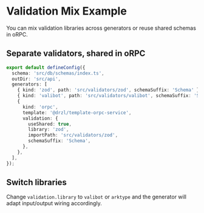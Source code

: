 # Validation Mix Example

You can mix validation libraries across generators or reuse shared schemas in oRPC.

## Separate validators, shared in oRPC

```ts
export default defineConfig({
  schema: 'src/db/schemas/index.ts',
  outDir: 'src/api',
  generators: [
    { kind: 'zod', path: 'src/validators/zod', schemaSuffix: 'Schema' },
    { kind: 'valibot', path: 'src/validators/valibot', schemaSuffix: 'Schema' },
    {
      kind: 'orpc',
      template: '@drzl/template-orpc-service',
      validation: {
        useShared: true,
        library: 'zod',
        importPath: 'src/validators/zod',
        schemaSuffix: 'Schema',
      },
    },
  ],
});
```

## Switch libraries

Change `validation.library` to `valibot` or `arktype` and the generator will adapt input/output wiring accordingly.
